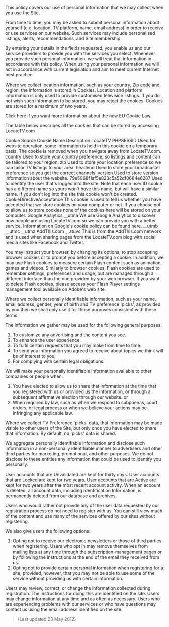 This policy covers our use of personal information that we may collect when you use the Site.

From time to time, you may be asked to submit personal information about yourself (e.g. location, TV platform, name, email address) in order to receive or use services on our website. Such services may include personalised listings, alerts, recommendations, and Site membership.

By entering your details in the fields requested, you enable us and our service providers to provide you with the services you select. Whenever you provide such personal information, we will treat that information in accordance with this policy. When using your personal information we will act in accordance with current legislation and aim to meet current Internet best practice.

Where we collect location information, such as your country, Zip code and region, the information is stored in Cookies. Location and platform information is only used to provide customised television listings. If you do not wish such information to be stored, you may reject the cookies. Cookies are stored for a maximum of two years.

Click here if you want more information about the new EU Cookie Law.

The table below describes all the cookies that can be stored by accessing LocateTV.com

Cookie Source Cookie Name Description LocateTV PHPSESSID Used for website operation, some information is held in this cookie on a temporary basis. The cookie is removed when you navigate away from LocateTV.com. country Used to store your country preference, so listings and content can be tailored to your region. zip Used to store your location preference so we can tailor TV listings to your area. headend Used to store your broadcaster preference so you get the correct channels. version Used to store version information about the website. 79e5068f1af5e823c5a52df0684e6287 Used to identify the user that's logged into the site. Note that each user ID cookie has a different name so yours won't have this name, but will have a similar name. If you don't log into the site this cookie won't be created. CookieDirectiveAcceptance This cookie is used to tell us whether you have accepted that we store cookies on your computer or not. If you choose not to allow us to store cookies none of the cookies here will be stored on your computer. Google Analytics \_\_utma We use Google Analytics to discover how people are using LocateTV.com so we can provide you with a better service. Information on Google's cookie policy can be found here. \_\_utmb \_\_utmc \_\_utmz AddThis.com \_\_atuvc This is from the AddThis.com network and is used when sharing pages from the LocateTV.com blog with social media sites like Facebook and Twitter.  

You may instruct your browser, by changing its options, to stop accepting browser cookies or to prompt you before accepting a cookie. In addition, we may use Flash cookies to measure certain Flash content such as animation, games and videos. Similarly to browser cookies, Flash cookies are used to remember settings, preferences and usage, but are managed through a different interface than the one provided by your web browser. If you want to delete Flash cookies, please access your Flash Player settings management tool available on Adobe's web site.

Where we collect personally identifiable information, such as your name, email address, gender, year of birth and TV preference 'picks', as provided by you then we shall only use it for those purposes consistent with these terms.

The information we gather may be used for the following general purposes:

1.  To customize any advertising and the content you see.
2.  To enhance the user experience.
3.  To fulfil certain requests that you may make from time to time.
4.  To send you information you agreed to receive about topics we think will be of interest to you;
5.  For complying with certain legal obligations.

We will make your personally identifiable information available to other companies or people when:

1.  You have elected to allow us to share that information at the time that you registered with us or provided us the information, or through a subsequent affirmative election through our website. or
2.  When required by law, such as when we respond to subpoenas, court orders, or legal process or when we believe your actions may be infringing any applicable law.

Where we collect TV Preference 'picks' data, that information may be made visible to other users of the Site, but only once you have elected to share that information. By default, no 'picks' data is shared.

We aggregate personally identifiable information and disclose such information in a non-personally identifiable manner to advertisers and other third parties for marketing, promotional, and other purposes. We do not disclose to these entities any information that could be used to identify you personally.

User accounts that are Unvalidated are kept for thirty days. User accounts that are Locked are kept for two years. User accounts that are Active are kept for two years after the most recent account activity. When an account is deleted, all account data, including Identification Information, is permanently deleted from our database and archives.

Users who would rather not provide any of the user data requested by our registration process do not need to register with us. You can still view much of the content and use many of the services offered by our sites without registering.

We also give users the following options:

1.  Opting not to receive our electronic newsletters or those of third parties when registering. Users who opt in may remove themselves from mailing lists at any time through the subscription-management pages or by following the instructions at the end of the email they received from us.
2.  Opting not to provide certain personal information when registering for a site, provided, however, that you may not be able to use some of the service without providing us with certain information.

Users may review, correct, or change the information collected during registration. The instructions for doing this are identified on the site. Users may change information at any time and as often as necessary. Users who are experiencing problems with our services or who have questions may contact us using the email address identified on the site.

> (Last updated 23 May 2012)